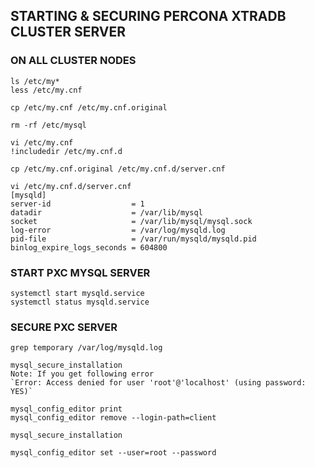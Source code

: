 ## STARTING & SECURING PERCONA XTRADB CLUSTER SERVER

### ON ALL CLUSTER NODES
```
ls /etc/my*
less /etc/my.cnf

cp /etc/my.cnf /etc/my.cnf.original

rm -rf /etc/mysql

vi /etc/my.cnf
!includedir /etc/my.cnf.d

cp /etc/my.cnf.original /etc/my.cnf.d/server.cnf

vi /etc/my.cnf.d/server.cnf
[mysqld]
server-id                  = 1
datadir                    = /var/lib/mysql
socket                     = /var/lib/mysql/mysql.sock
log-error                  = /var/log/mysqld.log
pid-file                   = /var/run/mysqld/mysqld.pid
binlog_expire_logs_seconds = 604800
```

### START PXC MYSQL SERVER
```
systemctl start mysqld.service
systemctl status mysqld.service
```

### SECURE PXC SERVER
```
grep temporary /var/log/mysqld.log

mysql_secure_installation
Note: If you get following error
`Error: Access denied for user 'root'@'localhost' (using password: YES)`

mysql_config_editor print
mysql_config_editor remove --login-path=client

mysql_secure_installation

mysql_config_editor set --user=root --password
```
